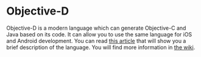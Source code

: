 # Objective-D

Objective-D is a modern language which can generate Objective-C and Java based on its code. It can allow you to use the same language for iOS and Android development. You can read [this article](http://www.antonzherdev.com/post/73410788562/objective-d-alternative-or-supplement-to-objective-c) that will show you a brief description of the language. You will find more information in [the wiki](https://github.com/antonzherdev/objd/wiki).